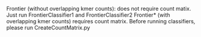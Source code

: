 Frontier (without overlapping kmer counts): does not require count matix. Just run FrontierClassifier1 and FrontierClassifier2
Frontier* (with overlapping kmer counts) requires count matrix. Before running classifiers, please run CreateCountMatrix.py
